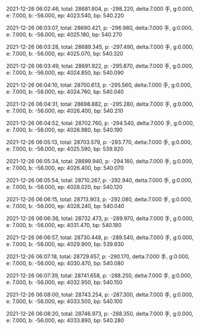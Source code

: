 2021-12-26 06:02:46, total: 28681.804, p: -298.220, delta:7.000 手, g:0.000, e: 7.000, b: -56.000, ep: 4023.540, bp: 540.220

2021-12-26 06:03:07, total: 28690.421, p: -296.980, delta:7.000 手, g:0.000, e: 7.000, b: -56.000, ep: 4025.180, bp: 540.270

2021-12-26 06:03:28, total: 28689.345, p: -297.490, delta:7.000 手, g:0.000, e: 7.000, b: -56.000, ep: 4025.070, bp: 540.320

2021-12-26 06:03:49, total: 28691.922, p: -295.870, delta:7.000 手, g:0.000, e: 7.000, b: -56.000, ep: 4024.850, bp: 540.090

2021-12-26 06:04:10, total: 28700.613, p: -295.560, delta:7.000 手, g:0.000, e: 7.000, b: -56.000, ep: 4024.760, bp: 540.040

2021-12-26 06:04:31, total: 28698.882, p: -295.280, delta:7.000 手, g:0.000, e: 7.000, b: -56.000, ep: 4026.400, bp: 540.210

2021-12-26 06:04:52, total: 28702.760, p: -294.540, delta:7.000 手, g:0.000, e: 7.000, b: -56.000, ep: 4026.980, bp: 540.190

2021-12-26 06:05:13, total: 28703.579, p: -293.770, delta:7.000 手, g:0.000, e: 7.000, b: -56.000, ep: 4025.590, bp: 539.920

2021-12-26 06:05:34, total: 28699.940, p: -294.160, delta:7.000 手, g:0.000, e: 7.000, b: -56.000, ep: 4026.400, bp: 540.070

2021-12-26 06:05:54, total: 28710.267, p: -292.940, delta:7.000 手, g:0.000, e: 7.000, b: -56.000, ep: 4028.020, bp: 540.120

2021-12-26 06:06:15, total: 28713.903, p: -292.080, delta:7.000 手, g:0.000, e: 7.000, b: -56.000, ep: 4028.240, bp: 540.040

2021-12-26 06:06:36, total: 28732.473, p: -289.970, delta:7.000 手, g:0.000, e: 7.000, b: -56.000, ep: 4031.470, bp: 540.180

2021-12-26 06:06:57, total: 28730.448, p: -289.540, delta:7.000 手, g:0.000, e: 7.000, b: -56.000, ep: 4029.900, bp: 539.930

2021-12-26 06:07:18, total: 28729.657, p: -290.170, delta:7.000 手, g:0.000, e: 7.000, b: -56.000, ep: 4030.470, bp: 540.080

2021-12-26 06:07:39, total: 28741.658, p: -288.250, delta:7.000 手, g:0.000, e: 7.000, b: -56.000, ep: 4032.950, bp: 540.150

2021-12-26 06:08:00, total: 28743.254, p: -287.300, delta:7.000 手, g:0.000, e: 7.000, b: -56.000, ep: 4033.500, bp: 540.100

2021-12-26 06:08:20, total: 28746.973, p: -288.350, delta:7.000 手, g:0.000, e: 7.000, b: -56.000, ep: 4033.890, bp: 540.280